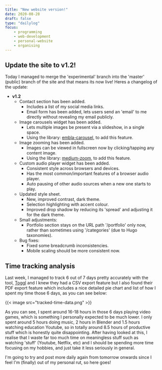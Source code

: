 ```yaml
---
title: "New website version!"
date: 2020-08-28
draft: false
type: "dailylog"
focus:
    - programming
    - web-development
    - personal-website
    - organising
---
```


## Update the site to v1.2!

Today I managed to merge the 'experimental' branch into the 'master' (public) branch of the site and that means its now live! Heres a changelog of the update:

- **v1.2**
    - Contact section has been added.
        - Includes a list of my social media links.
        - Email form has been added, lets users send an 'email' to me directly without revealing my email publicly.
    - Image carousels widget has been added.
        - Lets multiple images be present via a slideshow, in a single space.
        - Using the library: [embla-carousel](https://github.com/davidcetinkaya/embla-carousel), to add this feature.
    - Image zooming has been added.
        - Images can be viewed in fullscreen now by clicking/tapping any content image.
        - Using the library: [medium-zoom](https://github.com/francoischalifour/medium-zoom), to add this feature.
    - Custom audio player widget has been added.
        - Consistent style across browsers and devices.
        - Has the most common/important features of a browser audio player.
        - Auto pausing of other audio sources when a new one starts to play.
    - Updated style sheet.
        - New, improved contrast, dark theme.
        - Selection highlighting with accent colour.
        - Improved drop shadow by reducing its 'spread' and adjusting it for the dark theme.
    - Small adjustments:
        - Portfolio section stays on the URL path '/portfolio' only now, rather than sometimes using '/categories' (due to Hugo taxonomies).
    - Bug fixes:
        - Fixed some breadcrumb inconsistencies.
        - Mobile scaling should be more consistent now.

## Time tracking analysis

Last week, I managed to track 6 out of 7 days pretty accurately with the tool, [Toggl](https://toggl.com) and I knew they had a CSV export feature but I also found their PDF export feature which includes a nice detailed pie chart and list of how I spent my time those 6 days, as you can see below:

{{< image src="tracked-time-data.png" >}}

As you can see, I spent around 16-18 hours in those 6 days playing video games, which is something I personally expected to be much lower. I only spent around 5 hours doing music, 2 hours in Blender and 1.5 hours watching education Youtube, so in totally around 8.5 hours of productive stuff which is honestly quite disappointing. After having looked at this, I realise that I waste far too much time on meaningless stuff such as watching 'stuff' (Youtube, Netflix, etc) and I should be spending more time focusing on my hobbies, and just take it less seriously in general.

I'm going to try and post more daily again from tomorrow onwards since I feel I'm (finally) out of my personal rut, so here goes!
